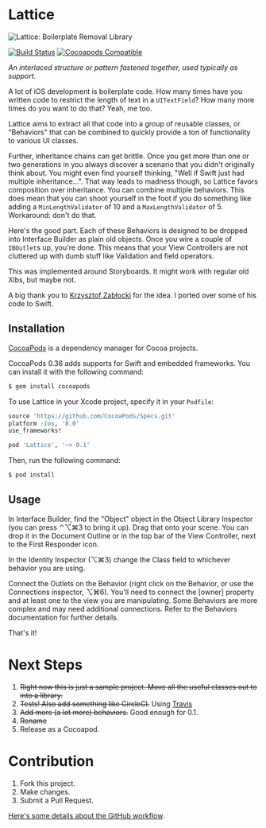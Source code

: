 # Lattice

![Lattice: Boilerplate Removal Library](http://tallwave.github.io/Lattice/assets/Lattice.png)

[![Build Status](https://travis-ci.org/Tallwave/Lattice.svg)](https://travis-ci.org/Tallwave/Lattice)
[![Cocoapods Compatible](https://img.shields.io/cocoapods/v/Lattice.svg)](https://img.shields.io/cocoapods/v/Lattice.svg)


*An interlaced structure or pattern fastened together, used typically as support.*

A lot of iOS development is boilerplate code. How many times have you written code to restrict the length of text in a `UITextField`? How many more times do you want to do that? Yeah, me too.

Lattice aims to extract all that code into a group of reusable classes, or "Behaviors" that can be combined to quickly provide a ton of functionality to various UI classes.

Further, inheritance chains can get brittle. Once you get more than one or two generations in you always discover a scenario that you didn't originally think about. You might even find yourself thinking, "Well if Swift just had multiple inheritance...". That way leads to madness though, so Lattice favors composition over inheritance. You can combine multiple behaviors. This does mean that you can shoot yourself in the foot if you do something like adding a `MinLengthValidator` of 10 and a `MaxLengthValidator` of 5. Workaround: don't do that.

Here's the good part. Each of these Behaviors is designed to be dropped into Interface Builder as plain old objects. Once you wire a couple of `IBOutlet`s up, you're done. This means that your View Controllers are not cluttered up with dumb stuff like Validation and field operators. 

This was implemented around Storyboards. It might work with regular old Xibs, but maybe not.

A big thank you to [Krzysztof Zabłocki](http://www.objc.io/issues/13-architecture/behaviors/) for the idea. I ported over some of his code to Swift.

## Installation
[CocoaPods](http://cocoapods.org) is a dependency manager for Cocoa projects.

CocoaPods 0.36 adds supports for Swift and embedded frameworks. You can install it with the following command:

```bash
$ gem install cocoapods
```

To use Lattice in your Xcode project, specify it in your `Podfile`:

```ruby
source 'https://github.com/CocoaPods/Specs.git'
platform :ios, '8.0'
use_frameworks!

pod 'Lattice', '~> 0.1'
```

Then, run the following command:

```bash
$ pod install
```

## Usage
In Interface Builder, find the "Object" object in the Object Library Inspector (you can press ⌃⌥⌘3 to bring it up). Drag that onto your scene. You can drop it in the Document Outline or in the top bar of the View Controller, next to the First Responder icon.

In the Identity Inspector (⌥⌘3) change the Class field to whichever behavior you are using.

Connect the Outlets on the Behavior (right click on the Behavior, or use the Connections inspector, ⌥⌘6). You'll need to connect the [owner] property and at least one to the view you are manipulating. Some Behaviors are more complex and may need additional connections. Refer to the Behaviors documentation for further details.

That's it! 

# Next Steps
1. ~~Right now this is just a sample project. Move all the useful classes out to into a library.~~
2. ~~Tests! Also add something like CircleCI.~~ Using [Travis](https://travis-ci.org/Tallwave/Lattice)
3. ~~Add more (a lot more) behaviors.~~ Good enough for 0.1.
4. ~~Rename~~
5. Release as a Cocoapod.

# Contribution
1. Fork this project.
2. Make changes.
3. Submit a Pull Request.

[Here's some details about the GitHub workflow](http://blog.swilliams.me/words/2015/06/30/basic-github-workflow-for-collaboration/).
